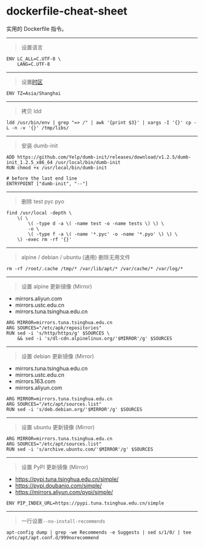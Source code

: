 # dockerfile-cheat-sheet
实用的 Dockerfile 指令。

---
> 设置语言

```
ENV LC_ALL=C.UTF-8 \
    LANG=C.UTF-8
```

---
> 设置[时区](https://en.wikipedia.org/wiki/List_of_tz_database_time_zones)
```
ENV TZ=Asia/Shanghai
```

---
> 拷贝 ldd

```
ldd /usr/bin/env | grep "=> /" | awk '{print $3}' | xargs -I '{}' cp -L -n -v '{}' /tmp/libs/
```

---
> 安装 dumb-init

```
ADD https://github.com/Yelp/dumb-init/releases/download/v1.2.5/dumb-init_1.2.5_x86_64 /usr/local/bin/dumb-init
RUN chmod +x /usr/local/bin/dumb-init

# before the last end line
ENTRYPOINT ["dumb-init", "--"]
```

---
> 删除 test pyc pyo

```
find /usr/local -depth \
    \( \
        \( -type d -a \( -name test -o -name tests \) \) \
        -o \
        \( -type f -a \( -name '*.pyc' -o -name '*.pyo' \) \) \
    \) -exec rm -rf '{}'
```

---
> alpine / debian / ubuntu (通用) 删除无用文件

```
rm -rf /root/.cache /tmp/* /var/lib/apt/* /var/cache/* /var/log/* 
```

---
> 设置 alpine 更新镜像 (Mirror)

- mirrors.aliyun.com
- mirrors.ustc.edu.cn
- mirrors.tuna.tsinghua.edu.cn

```
ARG MIRROR=mirrors.tuna.tsinghua.edu.cn
ARG SOURCES="/etc/apk/repositories"
RUN sed -i 's/http/https/g' $SOURCES \
    && sed -i 's/dl-cdn.alpinelinux.org/'$MIRROR'/g' $SOURCES
```

---
> 设置 debian 更新镜像 (Mirror)

- mirrors.tuna.tsinghua.edu.cn
- mirrors.ustc.edu.cn
- mirrors.163.com
- mirrors.aliyun.com

```
ARG MIRROR=mirrors.tuna.tsinghua.edu.cn
ARG SOURCES="/etc/apt/sources.list"
RUN sed -i 's/deb.debian.org/'$MIRROR'/g' $SOURCES
```

---
> 设置 ubuntu 更新镜像 (Mirror)
```
ARG MIRROR=mirrors.tuna.tsinghua.edu.cn
ARG SOURCES="/etc/apt/sources.list"
RUN sed -i 's/archive.ubuntu.com/'$MIRROR'/g' $SOURCES
```

---
> 设置 PyPI 更新镜像 (Mirror)

- https://pypi.tuna.tsinghua.edu.cn/simple/
- https://pypi.doubanio.com/simple/
- https://mirrors.aliyun.com/pypi/simple/

```
ENV PIP_INDEX_URL=https://pypi.tuna.tsinghua.edu.cn/simple
```

---
> 一行设置`--no-install-recommends`

```
apt-config dump | grep -we Recommends -e Suggests | sed s/1/0/ | tee /etc/apt/apt.conf.d/999norecommend
```


